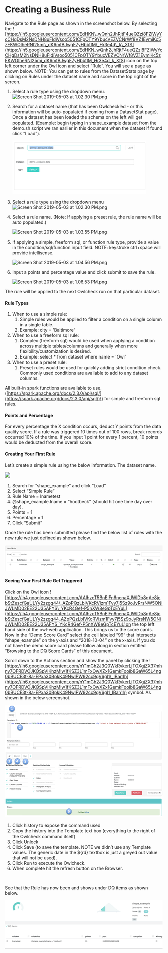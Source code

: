 # Creating a Business Rule

Navigate to the Rule page as shown in the screenshot below. By selecting the ![https://lh5.googleusercontent.com/EdHKN\_wQnh2JhRjtF4ueQZzi8FZiWyYcCHgDsM2NsDNH8uFIdiVsoo5051CFpOTY9YbucVEZVCNrWf8VZ1EymiKc5zEKWOIheRNI25mi\_dK6mtBJwgF7yHbbtIM\_Hr3e4d\_k\_XfS](https://lh5.googleusercontent.com/EdHKN_wQnh2JhRjtF4ueQZzi8FZiWyYcCHgDsM2NsDNH8uFIdiVsoo5051CFpOTY9YbucVEZVCNrWf8VZ1EymiKc5zEKWOIheRNI25mi_dK6mtBJwgF7yHbbtIM_Hr3e4d_k_XfS) icon on the top left corner under the Owl icon and select “Rule”. You will see a page as shown below. NOTE: You can get to rules from the DatasetStats page by clicking on Rules under the dataset name and score in the top right of the screen.‌

1. Select a rule type using the dropdown menu.                                                                ![Screen Shot 2019-05-03 at 1.02.30 PM.png](http://18.204.201.140:8080/xwiki/bin/download/Documentation/Admin%20Guide/Rules/WebHome/Screen%20Shot%202019-05-03%20at%201.02.30%20PM.png?width=530&height=366)
2. Search for a dataset name \(that has been Owlcheck’ed - or this information will be auto-populated if coming from a DatasetStat page\). Once a dataset has been loaded the schema on the left will get populated. \(Example: begin typing in shape\_example dataset from the demo.sh script we ran earlier in this document when the dataset if found click “Load”\). 

   ![](../../.gitbook/assets/image%20%2812%29.png)

3. Select a rule type using the dropdown menu                                             ![Screen Shot 2019-05-03 at 1.02.30 PM.png](http://18.204.201.140:8080/xwiki/bin/download/Documentation/Admin%20Guide/Rules/WebHome/Screen%20Shot%202019-05-03%20at%201.02.30%20PM.png?width=530&height=366)
4. Select a rule name. \(Note: If applying a preset rule, the rule name will be auto populated.\)

   ​![Screen Shot 2019-05-03 at 1.03.55 PM.png](http://18.204.201.140:8080/xwiki/bin/download/Documentation/Admin%20Guide/Rules/WebHome/Screen%20Shot%202019-05-03%20at%201.03.55%20PM.png?width=487&height=188)​

5. If applying a simple, freeform sql, or function rule type, provide a value in the condition/sql/function input field. NOTE: keystroke ctrl+space will provide intellisense.

   ​![Screen Shot 2019-05-03 at 1.04.56 PM.png](http://18.204.201.140:8080/xwiki/bin/download/Documentation/Admin%20Guide/Rules/WebHome/Screen%20Shot%202019-05-03%20at%201.04.56%20PM.png?width=637&height=224)​

6. Input a points and percentage value and click submit to save the rule.

   ​![Screen Shot 2019-05-03 at 1.06.53 PM.png](http://18.204.201.140:8080/xwiki/bin/download/Documentation/Admin%20Guide/Rules/WebHome/Screen%20Shot%202019-05-03%20at%201.06.53%20PM.png?width=459&height=222)​

‌The rule will be applied to the next Owlcheck run on that particular dataset.‌

#### **Rule Types** <a id="HRuleTypes"></a>

1. When to use a simple rule:
   1. Simple rules would be applied to filter a condition on a single column in a single table.
   2. Example: city = 'Baltimore'
2. When to use a freeform sql rule:
   1. ​Complex \(freeform sql\) would be used when applying a condition across multiple tables/columns and generally when more flexibility/customization is desired.
   2. ​Example: select \* from dataset where name = 'Owl'
3. When to use a preset rule:
   1. Preset rules would be used for quickly adding strict condition check. Commonly used conditions are available to add to any dataset columns.‌

All built-in spark functions are available to use. \([https://spark.apache.org/docs/2.3.0/api/sql/](https://spark.apache.org/docs/2.3.0/api/sql/)\) for simple and freeform sql rules.‌

#### **Points and Percentage** <a id="HPointsandPercentage"></a>

For every percentage the X condition occurs, deduct Y points from the data quality score. If a rule was triggered 10 times out of 100 rows, break records occurred 10% of the time. If you input 1 point for every 1 percent, 10 points would be deducted from the overall score.‌

#### **Creating Your First Rule** <a id="HCreatingYourFirstRule"></a>

Let’s create a simple rule using the below information. The dataset name.

![](http://18.204.201.140:8080/xwiki/bin/download/Documentation/Admin%20Guide/Rules/WebHome/Screen%20Shot%202019-05-07%20at%2010.19.28%20AM.png?width=544&height=249)

1. Search for “shape\_example” and click “Load”
2. Select “Simple Rule”
3. Rule Name = lnametest
4. @shape\_example.lname = “hootbeck” \(should hit one time day over day\).
5. Points = 1
6. Percentage = 1
7. Click “Submit”

Once the rule has been submitted please find the below list of rules with the new rule we just defined as shown below.

![](../../.gitbook/assets/image%20%2822%29.png)

#### **Seeing Your First Rule Get Triggered** <a id="HSeeingYourFirstRuleGetTriggered"></a>

‌Click on the Owl icon ![https://lh4.googleusercontent.com/AAIhzcT5BnElFn6nenaXJWlDb8qAe8jcbStZescfGaULYy2zzgq44\_AZpPQzLbIVKcRVlzm1Fvy7j5Sz9oJyRrsNW5ONiJWLMD02EE22U35AFYS\_YKcR4Gef-P5nXW8eGpTcEYuL](https://lh4.googleusercontent.com/AAIhzcT5BnElFn6nenaXJWlDb8qAe8jcbStZescfGaULYy2zzgq44_AZpPQzLbIVKcRVlzm1Fvy7j5Sz9oJyRrsNW5ONiJWLMD02EE22U35AFYS_YKcR4Gef-P5nXW8eGpTcEYuL)on the top left hand side of the owl-web application. This brings us to the score cards. Now in the “Demo Score Card” select the cell labeled “99“ that intersects “shape\_example” on the y-axis and “2018-10-04” on the x-axis. If you do not have the demo score card please follow along in section entitled “Browsing to the DQ Score Cards” of this document.‌

Scroll down to the Actions section and show the panel by clicking the ![https://lh6.googleusercontent.com/nY1mGh2J3Q0WkRvkerLjTOXgjZX37mhny7OFRDVOJKQSpViKhzMIw1fKSZ3L1mFxOwXZx1GemkFooib8GaW65L4ng0bBUCE3t-8a-EPxa30BpkK49NwlPW92cc9gV6gl1\_IBan1h](https://lh6.googleusercontent.com/nY1mGh2J3Q0WkRvkerLjTOXgjZX37mhny7OFRDVOJKQSpViKhzMIw1fKSZ3L1mFxOwXZx1GemkFooib8GaW65L4ng0bBUCE3t-8a-EPxa30BpkK49NwlPW92cc9gV6gl1_IBan1h) symbol. As shown in the below screenshot.

![](../../.gitbook/assets/image%20%287%29.png)

1. Click history to expose the command used
2. Copy the history into the Template text box \(everything to the right of the Owlcheck command itself\)
3. Click Unlock
4. Click Save \(to save the template. NOTE we didn’t use any Template values. The generic date in the ${rd} textbox is just a greyed out value that will not be used\).
5. Click Run to execute the Owlcheck.
6. When complete hit the refresh button on the Browser.

‌

See that the Rule has now been and shows under DQ items as shown below.

![](../../.gitbook/assets/image%20%2815%29.png)

